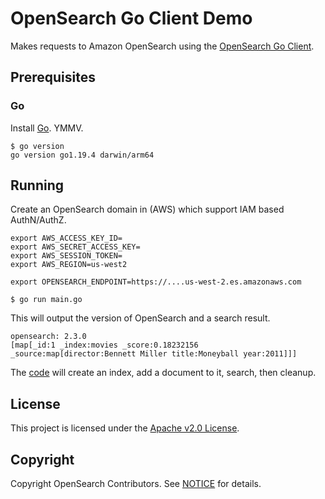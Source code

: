 # OpenSearch Go Client Demo

Makes requests to Amazon OpenSearch using the [OpenSearch Go Client](https://github.com/opensearch-project/opensearch-go).

## Prerequisites

### Go

Install [Go](https://go.dev/doc/install). YMMV.

```
$ go version
go version go1.19.4 darwin/arm64
```

## Running

Create an OpenSearch domain in (AWS) which support IAM based AuthN/AuthZ.

```
export AWS_ACCESS_KEY_ID=
export AWS_SECRET_ACCESS_KEY=
export AWS_SESSION_TOKEN=
export AWS_REGION=us-west2

export OPENSEARCH_ENDPOINT=https://....us-west-2.es.amazonaws.com

$ go run main.go
```

This will output the version of OpenSearch and a search result.

```
opensearch: 2.3.0
[map[_id:1 _index:movies _score:0.18232156 _source:map[director:Bennett Miller title:Moneyball year:2011]]]
```

The [code](main.go) will create an index, add a document to it, search, then cleanup.

## License 

This project is licensed under the [Apache v2.0 License](LICENSE.txt).

## Copyright

Copyright OpenSearch Contributors. See [NOTICE](NOTICE.txt) for details.
